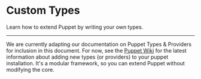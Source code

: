Custom Types
============

Learn how to extend Puppet by writing your own types.

* * *

We are currently adapting our documentation on Puppet Types & Providers for inclusion in this document.
For now, see the [Puppet Wiki](http://projects.reductivelabs.com/projects/puppet/wiki/Development_Creating_Custom_Types) for
the latest information about adding new types (or providers) to your puppet installation.  It's a modular framework, so you
can extend Puppet without modifying the core.


